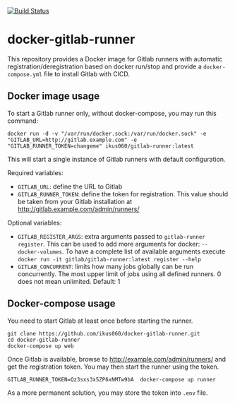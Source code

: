 [![Build Status](https://travis-ci.org/ikus060/docker-gitlab-runner.svg?branch=master)](https://travis-ci.org/ikus060/docker-gitlab-runner)

# docker-gitlab-runner

This repository provides a Docker image for Gitlab runners with automatic registration/deregistration based on docker run/stop and provide a `docker-compose.yml` file to install Gitlab with CICD.

## Docker image usage
To start a Gitlab runner only, without docker-compose, you may run this command:

```
docker run -d -v "/var/run/docker.sock:/var/run/docker.sock" -e "GITLAB_URL=http://gitlab.example.com" -e "GITLAB_RUNNER_TOKEN=changeme" ikus060/gitlab-runner:latest
```
This will start a single instance of Gitlab runners with default configuration.

Required variables:
* `GITLAB_URL`: define the URL to Gitlab
* `GITLAB_RUNNER_TOKEN`: define the token for registration. This value should be taken from your Gitlab installation at http://gitlab.example.com/admin/runners/

Optional variables:
* `GITLAB_REGISTER_ARGS`: extra arguments passed to `gitlab-runner register`. This can be used to add more arguments for docker: `--docker-volumes`. To have a complete list of available arguments execute `docker run -it gitlab/gitlab-runner:latest register --help`
* `GITLAB_CONCURRENT`: limits how many jobs globally can be run concurrently. The most upper limit of jobs using all defined runners. 0 does not mean unlimited. Default: 1

## Docker-compose usage
You need to start Gitlab at least once before starting the runner. 

```
git clone https://github.com/ikus060/docker-gitlab-runner.git
cd docker-gitlab-runner 
docker-compose up web
```
Once Gitlab is available, browse to http://example.com/admin/runners/ and get the registration token.
You may then start the runner using the token.
```
GITLAB_RUNNER_TOKEN=Qz3sxs3x5ZP6xNMTw9bA  docker-compose up runner
```
As a more permanent solution, you may store the token into `.env` file.

